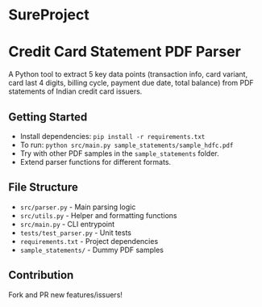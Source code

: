 # SureProject
# Credit Card Statement PDF Parser

A Python tool to extract 5 key data points (transaction info, card variant, card last 4 digits, billing cycle, payment due date, total balance) from PDF statements of Indian credit card issuers.

## Getting Started

- Install dependencies: `pip install -r requirements.txt`
- To run: `python src/main.py sample_statements/sample_hdfc.pdf`
- Try with other PDF samples in the `sample_statements` folder.
- Extend parser functions for different formats.

## File Structure

- `src/parser.py` - Main parsing logic
- `src/utils.py` - Helper and formatting functions
- `src/main.py` - CLI entrypoint
- `tests/test_parser.py` - Unit tests
- `requirements.txt` - Project dependencies
- `sample_statements/` - Dummy PDF samples

## Contribution

Fork and PR new features/issuers!
